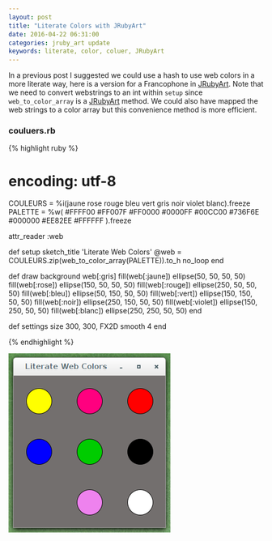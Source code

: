 ```yaml
---
layout: post
title: "Literate Colors with JRubyArt"
date: 2016-04-22 06:31:00
categories: jruby_art update
keywords: literate, color, coluer, JRubyArt
---
```


In a previous post I suggested we could use a hash to use web colors in a more literate way, here is a version for a Francophone in [JRubyArt][jruby_art]. Note that we need to convert webstrings to an int within `setup` since `web_to_color_array` is a [JRubyArt][jruby_art] method. We could also have mapped the web strings to a color array but this convenience method is more efficient.

### couluers.rb ###

{% highlight ruby %}
# encoding: utf-8
COULEURS = %i(jaune rose rouge bleu vert gris noir violet blanc).freeze
PALETTE = %w(
  #FFFF00
  #FF007F
  #FF0000
  #0000FF
  #00CC00
  #736F6E
  #000000
  #EE82EE
  #FFFFFF
).freeze

attr_reader :web

def setup
  sketch_title 'Literate Web Colors'
  @web = COULEURS.zip(web_to_color_array(PALETTE)).to_h
  no_loop
end

def draw
  background web[:gris]
  fill(web[:jaune])
  ellipse(50, 50, 50, 50)
  fill(web[:rose])
  ellipse(150, 50, 50, 50)
  fill(web[:rouge])
  ellipse(250, 50, 50, 50)
  fill(web[:bleu])
  ellipse(50, 150, 50, 50)
  fill(web[:vert])
  ellipse(150, 150, 50, 50)
  fill(web[:noir])
  ellipse(250, 150, 50, 50)
  fill(web[:violet])
  ellipse(150, 250, 50, 50)
  fill(web[:blanc])
  ellipse(250, 250, 50, 50)
end

def settings
  size 300, 300, FX2D
  smooth 4
end

{% endhighlight %}

<img src="/assets/couleurs.png" />

[jruby_art]:https://ruby-processing.github.io/index.html

